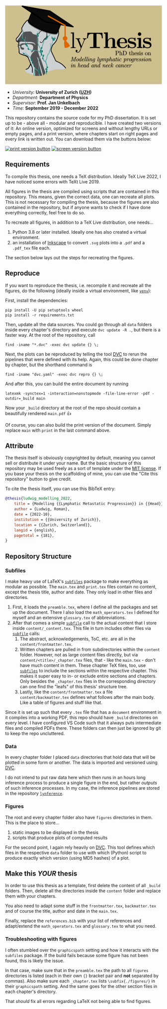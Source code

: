 ![social card](./github-social-card.png)

* _University:_ **University of Zurich ([UZH])**
* _Department:_ **Department of Physics**
* _Supervisor:_ **Prof. Jan Unkelbach**
* _Time:_ **September 2019 - December 2022**

This repository contains the source code for my PhD dissertation. It is set up to be - above all - modular and reproducible. I have created two versions of it: An online version, optimized for screens and without lengthy URLs or empty pages, and a print version, where chapters start on right pages and every link is written out. You can download them via the buttons below:

[![print version button](https://img.shields.io/badge/&#128221;%20print-blue)](https://github.com/rmnldwg/lythesis/releases/download/v1.2/print.pdf)
[![screen version button](https://img.shields.io/badge/&#128187;%20screen-red)](https://github.com/rmnldwg/lythesis/releases/download/v1.2/screen.pdf)


## Requirements

To compile this thesis, one needs a TeX distribution. Ideally TeX Live 2022, I have noticed some errors with TeXt Live 2019.

All figures in the thesis are compiled using scripts that are contained in this repository. This means, given the correct data, one can recreate all plots. This is not necessary for compiling the thesis, because the figures are also contained in the repository, but if anyone wants to check if I have done everything correctly, feel free to do so.

To recreate all figures, in addition to a TeX Live distribution, one needs...
1. Python 3.8 or later installed. Ideally one has also created a virtual environment.
2. an installation of [Inkscape] to convert `.svg` plots into a `.pdf` and a `.pdf_tex` file each.

The section below lays out the steps for recreating the figures.


## Reproduce

If you want to reproduce the thesis, i.e. recompile it and recreate all the figures, do the following (ideally inside a virtual environment, like [`venv`]):

First, install the dependencies:

```
pip install -U pip setuptools wheel
pip install -r requirements.txt
```

Then, update all the data sources. You could go through all `data` folders inside every chapter's directory and execute `dvc update -R .`, but there is a faster way. At the root of the repository, call

```
find -iname "*.dvc" -exec dvc update {} \;
```

Next, the plots can be reproduced by telling the tool [DVC] to rerun the pipelines that were defined with its help. Again, this could be done chapter by chapter, but the shorthand command is

```
find -iname "dvc.yaml" -exec dvc repro {} \;
```

And after this, you can build the entire document by running

```
latexmk -synctex=1 -interaction=nonstopmode -file-line-error -pdf -outdir=_build main
```

Now your `_build` directory at the root of the repo should contain a beautifully rendered `main.pdf` :+1:

Of course, you can also build the print version of the document. Simply replace `main` with `print` in the last command above.


## Attribute

The thesis itself is obviously copyrighted by default, meaning you cannot sell or distribute it under your name. But the basic structure of this repository may be used freely as a sort of template under the [MIT license](https://github.com/rmnldwg/lythesis/blob/main/LICENSE). If you base your thesis on the scaffolding of mine, you can use the "Cite this repository" button to give credit.

To cite the thesis itself, you can use this BibTeX entry:

```bibtex
@thesis{ludwig_modelling_2022,
    title = {Modelling {{Lymphatic Metastatic Progression}} in {{Head}} and {{Neck Cancer}}},
    author = {Ludwig, Roman},
    date = {2022-10},
    institution = {{University of Zurich}},
    location = {{Zurich, Switzerland}},
    langid = {english},
    pagetotal = {181},
}
```


## Repository Structure

### Subfiles

I make heavy use of LaTeX's [`subfiles`] package to make everything as modular as possible. The `main.tex` and `print.tex` files contain no content, except the thesis title, author and date. They only load in other files and directories.

1. First, it loads the `preamble.tex`, where I define all the packages and set up the document. There I also load the `math_operators.tex` I defined for myself and an extensive `glossary.tex` of abbreviations.
2. After that comes a simple [`subfile`] call to the actual content that I store inside `content/_content.tex`. This file in turn includes other files via [`subfile`] calls:
   1. The abstract, acknowledgements, ToC, etc. are all in the `content/frontmatter.tex`.
   2. Written chapters are pulled in from subdirectories within the `content` folder. However, not as large content files directly, but via `content/<title>/_chapter.tex` files, that - like the `main.tex` - don't have much content in them. These chapter TeX files, too, use [`subfiles`] to include the sections within the respective chapter. This makes it super easy to in- or exclude entire sections and chapters. Only besides the `_chapter.tex` files in the corresponding directory can one find the "leafs" of this thesis' structure tree.
   3. Lastly, like the `content/frontmatter.tex` a file `content/backmatter.tex` defines what follows after the main body. Like a table of figures and stuff like that.

Since it is set up such that every `.tex` file that has a `document` environment in it compiles into a working PDF, this repo should have `_build` directories on every level. I have configured VS Code such that it always puts intermediate files and compiled PDFs there. These folders can then just be ignored by git to keep the repo uncluttered.

### Data

In every chapter folder I placed `data` directories that hold data that will be plotted in some form or another. The data is imported and versioned using [DVC].

I do not intend to put raw data here which then runs in an hours long inference process to produce a single figure in the end, but rather _outputs_ of such inference processes. In my case, the inference pipelines are stored in the repository [`lynference`].

### Figures

The root and every chapter folder also have `figures` directories in them. This is the place to store...

1. static images to be displayed in the thesis
2. scripts that produce plots of computed results

For the second point, I again rely heavily on [DVC]. This tool defines which files in the respective `data` folder to use with which (Python) script to produce exactly which version (using MD5 hashes) of a plot.

## Make this _YOUR_ thesis

In order to use this thesis as a template, first delete the content of all `_build` folders. Then, delete all the directories inside the `content` folder and replace them with your chapters.

You also need to adapt some stuff in the `frontmatter.tex`, `backmatter.tex` and of course the title, author and date in the `main.tex`.

Finally, replace the `references.bib` with your list of references and adapt/extend the `math_operators.tex` and `glossary.tex` to what you need.

### Troubleshooting with figures

I often stumbled over the `graphicspath` setting and how it interacts with the `subfiles` package. If the build fails because some figure has not been found, this is likely the issue.

In that case, make sure that in the `preamble.tex` the path to all `figures` directories is listed (each in their own `{}` bracket pair and **not** separated by commas). Also make sure each `_chapter.tex` lists `\subfix{./figures/}` in their `graphicspath` setting. And the same goes for the other section files in each chapter's directory.

That _should_ fix all errors regarding LaTeX not being able to find figures.


[UZH]: https://www.uzh.ch/en.html
[TeX Live]: https://tug.org/texlive/
[DVC]: https://dvc.org
[Inkscape]: https://inkscape.org/
[`subfile`]: https://www.ctan.org/pkg/subfiles
[`subfiles`]: https://www.ctan.org/pkg/subfiles
[`lynference`]: https://github.com/rmnldwg/lynference
[`venv`]: https://docs.python.org/3/library/venv.html
